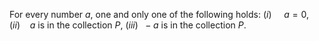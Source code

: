For every number $a$, one and only one of the following holds:
$(i) \ \ \ \ \ a=0$,
$(ii) \ \ \ \ a \ \text{is in the collection} \ P$,
$(iii) \ \ -a \ \text{is in the collection} \ P$.

